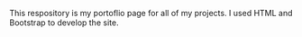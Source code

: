 This respository is my portoflio page for all of my projects. I used HTML and Bootstrap to develop the site. 
